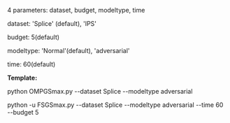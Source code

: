 4 parameters: dataset, budget, modeltype, time

dataset: 'Splice' (default), 'IPS'

budget: 5(default)

modeltype: 'Normal'(default), 'adversarial'

time: 60(default)



**Template:** 

python OMPGSmax.py --dataset Splice --modeltype adversarial

python -u FSGSmax.py --dataset Splice --modeltype adversarial --time 60 --budget 5

